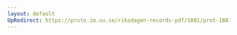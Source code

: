 ```yaml
---
layout: default
UpRedirect: https://pruto.im.uu.se/riksdagen-records-pdf/1881/prot-1881--fk--002/prot-1881--fk--002_001.pdf
---
```

